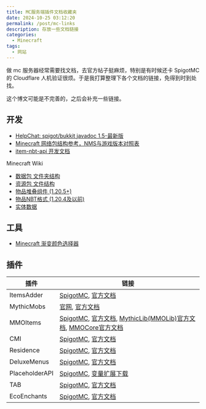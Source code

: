 ```yaml
---
title: MC服务端插件文档收藏夹
date: 2024-10-25 03:12:20
permalink: /post/mc-links
description: 存放一些文档链接
categories:
  - Minecraft
tags:
  - 网站
---
```


做 mc 服务器经常需要找文档，去官方帖子挺麻烦，特别是有时候还卡 SpigotMC 的 Cloudflare 人机验证很烦。于是我打算整理下各个文档的链接，免得到时到处找。

这个博文可能是不完善的，之后会补充一些链接。

## 开发
+ [HelpChat: spigot/bukkit javadoc 1.5-最新版](https://helpch.at/docs/)
+ [Minecraft 网络包结构参考，NMS与游戏版本对照表](https://protocol.mcio.dev/versions/)
+ [item-nbt-api 开发文档](https://github.com/tr7zw/Item-NBT-API/wiki)

Minecraft Wiki
+ [数据包 文件夹结构](https://zh.minecraft.wiki/w/%E6%95%B0%E6%8D%AE%E5%8C%85#%E6%96%87%E4%BB%B6%E5%A4%B9%E7%BB%93%E6%9E%84)
+ [资源包 文件结构](https://zh.minecraft.wiki/w/%E8%B5%84%E6%BA%90%E5%8C%85#%E6%96%87%E4%BB%B6%E7%BB%93%E6%9E%84)
+ [物品堆叠组件 (1.20.5+)](https://zh.minecraft.wiki/w/%E7%89%A9%E5%93%81%E5%A0%86%E5%8F%A0%E7%BB%84%E4%BB%B6)
+ [物品NBT格式 (1.20.4及以前)](https://zh.minecraft.wiki/w/%E7%89%A9%E5%93%81%E6%A0%BC%E5%BC%8F)
+ [实体数据](https://zh.minecraft.wiki/w/%E5%AE%9E%E4%BD%93)

## 工具
+ [Minecraft 渐变颜色选择器](https://box.mcio.dev/color)

## 插件

| 插件 | 链接 |
| --- | --- |
| ItemsAdder | [SpigotMC](https://www.spigotmc.org/resources/73355), [官方文档](https://itemsadder.devs.beer/) |
| MythicMobs | [官网](https://mythiccraft.io/index.php?resources/mythicmobs.1/), [官方文档](https://git.mythiccraft.io/mythiccraft/MythicMobs/-/wikis/home) |
| MMOItems | [SpigotMC](https://www.spigotmc.org/resources/39267/), [官方文档](https://gitlab.com/phoenix-dvpmt/mmoitems/-/wikis/home), [MythicLib(MMOLib)官方文档](https://gitlab.com/phoenix-dvpmt/mythiclib/-/wikis/home), [MMOCore官方文档](https://gitlab.com/phoenix-dvpmt/mmocore/-/wikis/home) |
| CMI | [SpigotMC](https://www.spigotmc.org/resources/3742/), [官方文档](https://www.zrips.net/cmi/) |
| Residence | [SpigotMC](https://www.spigotmc.org/resources/11480/), [官方文档](https://www.zrips.net/residence/) |
| DeluxeMenus | [SpigotMC](https://www.spigotmc.org/resources/11734/), [官方文档](https://wiki.helpch.at/helpchat-plugins/deluxemenus) |
| PlaceholderAPI | [SpigotMC](https://www.spigotmc.org/resources/6245/), [变量扩展下载](https://api.extendedclip.com/all/) |
| TAB | [SpigotMC](https://www.spigotmc.org/resources/57806/), [官方文档](https://github.com/NEZNAMY/TAB/wiki) |
| EcoEnchants | [SpigotMC](https://www.spigotmc.org/resources/79573/), [官方文档](https://plugins.auxilor.io/ecoenchants) |
